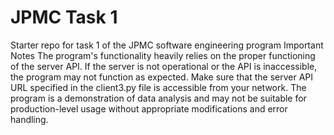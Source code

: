 # JPMC Task 1
Starter repo for task 1 of the JPMC software engineering program
Important Notes
The program's functionality heavily relies on the proper functioning of the server API. If the server is not operational or the API is inaccessible, the program may not function as expected.
Make sure that the server API URL specified in the client3.py file is accessible from your network.
The program is a demonstration of data analysis and may not be suitable for production-level usage without appropriate modifications and error handling.
